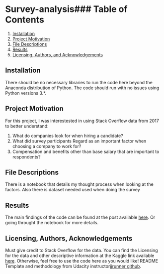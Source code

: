 # Survey-analysis### Table of Contents

1. [Installation](#installation)
2. [Project Motivation](#motivation)
3. [File Descriptions](#files)
4. [Results](#results)
5. [Licensing, Authors, and Acknowledgements](#licensing)

## Installation <a name="installation"></a>

There should be no necessary libraries to run the code here beyond the Anaconda distribution of Python.  The code should run with no issues using Python versions 3.*.

## Project Motivation<a name="motivation"></a>

For this project, I was interestested in using Stack Overflow data from 2017 to better understand:

1. What do companies look for when hiring a candidate?
2. What did survey participants Regard as an important factor when choosing a company to work for?
3. Compensation and benefits other than base salary that are important to respondents?


## File Descriptions <a name="files"></a>

There is a notebook that details my thought process when looking at the factors. Also there is dataset needed used when doing the survey

## Results<a name="results"></a>

The main findings of the code can be found at the post available [here](https://omeradelez.medium.com/job-hunting-expectations-8ed1180d407d). Or going throught the notebook for more details.

## Licensing, Authors, Acknowledgements<a name="licensing"></a>

Must give credit to Stack Overflow for the data.  You can find the Licensing for the data and other descriptive information at the Kaggle link available [here](https://www.kaggle.com/stackoverflow/so-survey-2017/data).  Otherwise, feel free to use the code here as you would like!
README Template and methodology from Udacity instructor[jjrunner github](https://github.com/jjrunner/stackoverflow).

